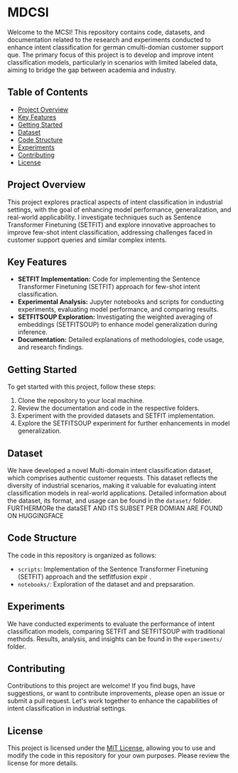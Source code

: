 # MDCSI

Welcome to the MCSI! This repository contains code, datasets, and documentation related to the research and experiments conducted to enhance intent classification for german cmulti-domian customer support que. The primary focus of this project is to develop and improve intent classification models, particularly in scenarios with limited labeled data, aiming to bridge the gap between academia and industry.

## Table of Contents

- [Project Overview](#project-overview)
- [Key Features](#key-features)
- [Getting Started](#getting-started)
- [Dataset](#dataset)
- [Code Structure](#code-structure)
- [Experiments](#experiments)
- [Contributing](#contributing)
- [License](#license)

## Project Overview

This project explores practical aspects of intent classification in industrial settings, with the goal of enhancing model performance, generalization, and real-world applicability. I investigate techniques such as Sentence Transformer Finetuning (SETFIT) and explore innovative approaches to improve few-shot intent classification, addressing challenges faced in customer support queries and similar complex intents.

## Key Features

- **SETFIT Implementation:** Code for implementing the Sentence Transformer Finetuning (SETFIT) approach for few-shot intent classification.
- **Experimental Analysis:** Jupyter notebooks and scripts for conducting experiments, evaluating model performance, and comparing results.
- **SETFITSOUP Exploration:** Investigating the weighted averaging of embeddings (SETFITSOUP) to enhance model generalization during inference.
- **Documentation:** Detailed explanations of methodologies, code usage, and research findings.

## Getting Started

To get started with this project, follow these steps:

1. Clone the repository to your local machine.
2. Review the documentation and code in the respective folders.
3. Experiment with the provided datasets and SETFIT implementation.
4. Explore the SETFITSOUP experiment for further enhancements in model generalization.

## Dataset

We have developed a novel Multi-domain intent classification dataset, which comprises authentic customer requests. This dataset reflects the diversity of industrial scenarios, making it valuable for evaluating intent classification models in real-world applications. Detailed information about the dataset, its format, and usage can be found in the `dataset/` folder.
FURTHERMORe the dataSET AND ITS SUBSET PER DOMIAN ARE FOUND ON HUGGINGFACE

## Code Structure

The code in this repository is organized as follows:
- `scripts`: Implementation of the Sentence Transformer Finetuning (SETFIT) approach and the setfitfusion expir .
- `notebooks/`: Exploration of the dataset and and prepsaration.

## Experiments

We have conducted experiments to evaluate the performance of intent classification models, comparing SETFIT and SETFITSOUP with traditional methods. Results, analysis, and insights can be found in the `experiments/` folder.

## Contributing

Contributions to this project are welcome! If you find bugs, have suggestions, or want to contribute improvements, please open an issue or submit a pull request. Let's work together to enhance the capabilities of intent classification in industrial settings.

## License

This project is licensed under the [MIT License](LICENSE), allowing you to use and modify the code in this repository for your own purposes. Please review the license for more details.
